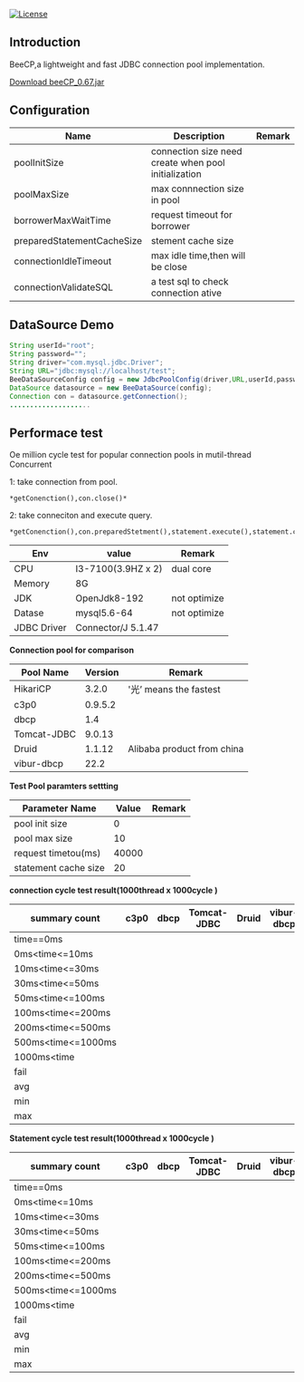 [![License](https://img.shields.io/badge/license-Apache%202-4EB1BA.svg)](https://www.apache.org/licenses/LICENSE-2.0.html)

Introduction
---
BeeCP,a lightweight and  fast JDBC connection pool implementation. 

<a href="http://central.maven.org/maven2/com/github/chris2018998/BeeCP/0.67/BeeCP-0.67.jar">Download beeCP_0.67.jar</a>

Configuration
---
|  Name  |   Description |   Remark |
| ------------ | ------------ | ------------ |
|  poolInitSize  | connection size need create when pool initialization  |   |
|  poolMaxSize |  max connnection size in pool |    |
|  borrowerMaxWaitTime |request timeout for  borrower  |   |
|  preparedStatementCacheSize | stement cache size |   |
| connectionIdleTimeout  | max idle time,then will be close  |    |
| connectionValidateSQL |  a test sql to check connection ative   |    |   |

 DataSource Demo
---
```java
String userId="root";
String password="";
String driver="com.mysql.jdbc.Driver";
String URL="jdbc:mysql://localhost/test";
BeeDataSourceConfig config = new JdbcPoolConfig(driver,URL,userId,password);
DataSource datasource = new BeeDataSource(config);
Connection con = datasource.getConnection();
....................
```

Performace test
---
Oe million cycle test for popular connection pools in mutil-thread Concurrent

1: take connection from pool.

    *getConenction(),con.close()*
	
2: take conneciton and execute query.

    *getConenction(),con.preparedStetment(),statement.execute(),statement.close(),con.close()*


|  Env |   value |   Remark|
| ------------ | ------------ | ------------ |
|  CPU | I3-7100(3.9HZ x 2)  | dual core  |
|  Memory |  8G |   |
| JDK  |  OpenJdk8-192 | not optimize  |
|  Datase | mysql5.6-64  | not optimize  |
|  JDBC Driver | Connector/J 5.1.47  |   | |

**Connection pool for comparison**

|  Pool Name  |   Version |   Remark|
| ------------ | ------------ | ------------ |
|  HikariCP|3.2.0 |  '光’ means the fastest  |
|  c3p0 |  0.9.5.2 |   |
| dbcp  |  1.4 |   |
|  Tomcat-JDBC |9.0.13 |   |
|  Druid | 1.1.12  | Alibaba product from china     |
|  vibur-dbcp |22.2 |   | |

**Test Pool paramters settting**

|  Parameter Name  |   Value |   Remark|
| ------------ | ------------ | ------------ |
|  pool init size | 0 |  |
|  pool max size |10 |   |
| request timetou(ms)  |  40000 |    |
|  statement cache size |20 |    |  |



**connection cycle test result(1000thread x 1000cycle )**

| summary count | c3p0 | dbcp |Tomcat-JDBC|Druid|vibur-dbcp|HikariCP|BeeCP-Fair|BeeCP-Compete|
| ------ | ---------- | ---------- |------ | ---------- | ---------- |------ | ---------- | ---------- |
|time==0ms              |    |   |  |    |   |  |   |   |
|0ms<time<=10ms         |    |   |  |    |   |  |   |   |
|10ms<time<=30ms        |    |   |  |    |   |  |   |   |
|30ms<time<=50ms        |    |   |  |    |   |  |   |   |
|50ms<time<=100ms       |    |   |  |    |   |  |   |   |
|100ms<time<=200ms      |    |   |  |    |   |  |   |   |
|200ms<time<=500ms      |    |   |  |    |   |  |   |   |
|500ms<time<=1000ms     |    |   |  |    |   |  |   |   |
|1000ms<time            |    |   |  |    |   |  |   |   |
|fail                   |    |   |  |    |   |  |   |   |
|avg                    |    |   |  |    |   |  |   |   |
|min                    |    |   |  |    |   |  |   |   |
|max                    |    |   |  |    |   |  |   |   |



**Statement cycle test result(1000thread x 1000cycle )**

| summary count | c3p0 | dbcp |Tomcat-JDBC|Druid|vibur-dbcp|HikariCP|BeeCP-Fair|BeeCP-Compete|
| ------ | ---------- | ---------- |------ | ---------- | ---------- |------ | ---------- | ---------- |
|time==0ms              |    |   |  |    |   |  |   |   |
|0ms<time<=10ms         |    |   |  |    |   |  |   |   |
|10ms<time<=30ms        |    |   |  |    |   |  |   |   |
|30ms<time<=50ms        |    |   |  |    |   |  |   |   |
|50ms<time<=100ms       |    |   |  |    |   |  |   |   |
|100ms<time<=200ms      |    |   |  |    |   |  |   |   |
|200ms<time<=500ms      |    |   |  |    |   |  |   |   |
|500ms<time<=1000ms     |    |   |  |    |   |  |   |   |
|1000ms<time            |    |   |  |    |   |  |   |   |
|fail                   |    |   |  |    |   |  |   |   |
|avg                    |    |   |  |    |   |  |   |   |
|min                    |    |   |  |    |   |  |   |   |
|max                    |    |   |  |    |   |  |   |   |






